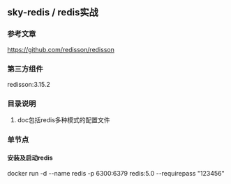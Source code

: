 ## sky-redis / redis实战
### 参考文章
https://github.com/redisson/redisson

### 第三方组件
redisson:3.15.2

### 目录说明
1. doc包括redis多种模式的配置文件

### 单节点
#### 安装及启动redis
docker run -d --name redis -p 6300:6379 redis:5.0 --requirepass "123456"


